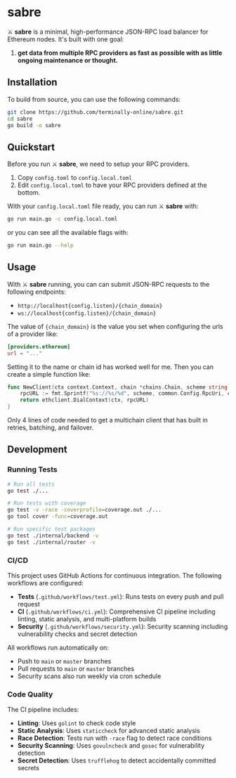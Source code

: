 # sabre

⚔️ **sabre** is a minimal, high-performance JSON-RPC load balancer for Ethereum nodes. It's built with one goal:

1. **get data from multiple RPC providers as fast as possible with as little ongoing maintenance or thought.**

## Installation

To build from source, you can use the following commands:

```bash
git clone https://github.com/terminally-online/sabre.git
cd sabre
go build -o sabre
```

## Quickstart

Before you run ⚔️ **sabre**, we need to setup your RPC providers.

1. Copy `config.toml` to `config.local.toml`
2. Edit `config.local.toml` to have your RPC providers defined at the bottom.

With your `config.local.toml` file ready, you can run ⚔️ **sabre** with:

```bash
go run main.go -c config.local.toml
```

or you can see all the available flags with:

```bash
go run main.go --help
```

## Usage

With ⚔️ **sabre** running, you can can submit JSON-RPC requests to the following endpoints:

- `http://localhost{config.listen}/{chain_domain}`
- `ws://localhost{config.listen}/{chain_domain}`

The value of `{chain_domain}` is the value you set when configuring the urls of a provider like:

```toml
[providers.ethereum]
url = "..."
```

Setting it to the name or chain id has worked well for me. Then you can create a simple function like:

```go
func NewClient(ctx context.Context, chain *chains.Chain, scheme string) (*Client, error) {
	rpcURL := fmt.Sprintf("%s://%s/%d", scheme, common.Config.RpcUri, chain.Node.NetworkId)
	return ethclient.DialContext(ctx, rpcURL)
}
```

Only 4 lines of code needed to get a multichain client that has built in retries, batching, and failover.

## Development

### Running Tests

```bash
# Run all tests
go test ./...

# Run tests with coverage
go test -v -race -coverprofile=coverage.out ./...
go tool cover -func=coverage.out

# Run specific test packages
go test ./internal/backend -v
go test ./internal/router -v
```

### CI/CD

This project uses GitHub Actions for continuous integration. The following workflows are configured:

- **Tests** (`.github/workflows/test.yml`): Runs tests on every push and pull request
- **CI** (`.github/workflows/ci.yml`): Comprehensive CI pipeline including linting, static analysis, and multi-platform builds
- **Security** (`.github/workflows/security.yml`): Security scanning including vulnerability checks and secret detection

All workflows run automatically on:

- Push to `main` or `master` branches
- Pull requests to `main` or `master` branches
- Security scans also run weekly via cron schedule

### Code Quality

The CI pipeline includes:

- **Linting**: Uses `golint` to check code style
- **Static Analysis**: Uses `staticcheck` for advanced static analysis
- **Race Detection**: Tests run with `-race` flag to detect race conditions
- **Security Scanning**: Uses `govulncheck` and `gosec` for vulnerability detection
- **Secret Detection**: Uses `trufflehog` to detect accidentally committed secrets
